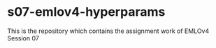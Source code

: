 # s07-emlov4-hyperparams
This is the repository which contains the assignment work of EMLOv4 Session 07

